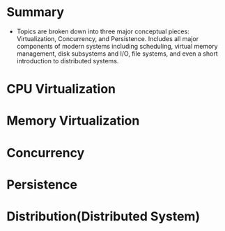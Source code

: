 # Summary
* Topics are broken down into three major conceptual pieces: Virtualization, Concurrency, and Persistence. Includes all major components of modern systems including scheduling, virtual memory management, disk subsystems and I/O, file systems, and even a short introduction to distributed systems.

# CPU Virtualization
# Memory Virtualization
# Concurrency
# Persistence
# Distribution(Distributed System)

